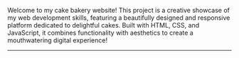 <p>
Welcome to my cake bakery website! This project is a creative showcase of my web development skills, featuring a beautifully designed and responsive platform dedicated to delightful cakes. Built with HTML, CSS, and JavaScript, it combines functionality with aesthetics to create a mouthwatering digital experience!</p>
<hr>
